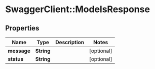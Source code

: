 # SwaggerClient::ModelsResponse

## Properties
Name | Type | Description | Notes
------------ | ------------- | ------------- | -------------
**message** | **String** |  | [optional] 
**status** | **String** |  | [optional] 


